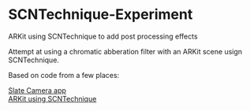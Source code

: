 # SCNTechnique-Experiment
ARKit using SCNTechnique to  add post processing effects

Attempt at using a chromatic abberation filter with an ARKit scene usign SCNTechnique.

Based on code from a few places:

[Slate Camera app](https://github.com/JohnCoates/Slate)  
[ARKit using SCNTechnique](https://github.com/2RKowski/ARSCNViewImageFiltersExample)
